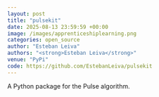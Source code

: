 ```yaml
---
layout: post
title: "pulsekit"
date: 2025-08-13 23:59:59 +00:00
image: /images/apprenticeshiplearning.png
categories: open_source
author: "Esteban Leiva"
authors: "<strong>Esteban Leiva</strong>"
venue: "PyPi"
code: https://github.com/EstebanLeiva/pulsekit
---
```

 A Python package for the Pulse algorithm.